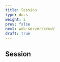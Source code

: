 ```yaml
---
title: Session
type: docs
weight: 2
prev: false
next: web-server/crud/
draft: true
---
```


## Session
